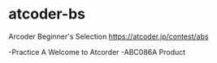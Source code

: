 # atcoder-bs
Arcoder Beginner's Selection https://atcoder.jp/contest/abs

-Practice A Welcome to Atcorder
-ABC086A Product
